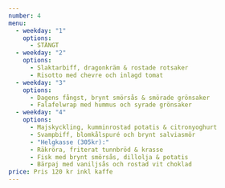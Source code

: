 ```yaml
---
number: 4
menu:
  - weekday: "1"
    options:
      - STÄNGT
  - weekday: "2"
    options:
      - Slaktarbiff, dragonkräm & rostade rotsaker
      - Risotto med chevre och inlagd tomat
  - weekday: "3"
    options:
      - Dagens fångst, brynt smörsås & smörade grönsaker
      - Falafelwrap med hummus och syrade grönsaker
  - weekday: "4"
    options:
      - Majskyckling, kumminrostad potatis & citronyoghurt
      - Svampbiff, blomkålspuré och brynt salviasmör
      - "Helgkasse (305kr):"
      - Räkröra, friterat tunnbröd & krasse
      - Fisk med brynt smörsås, dillolja & potatis
      - Bärpaj med vaniljsås och rostad vit choklad
price: Pris 120 kr inkl kaffe
---
```


